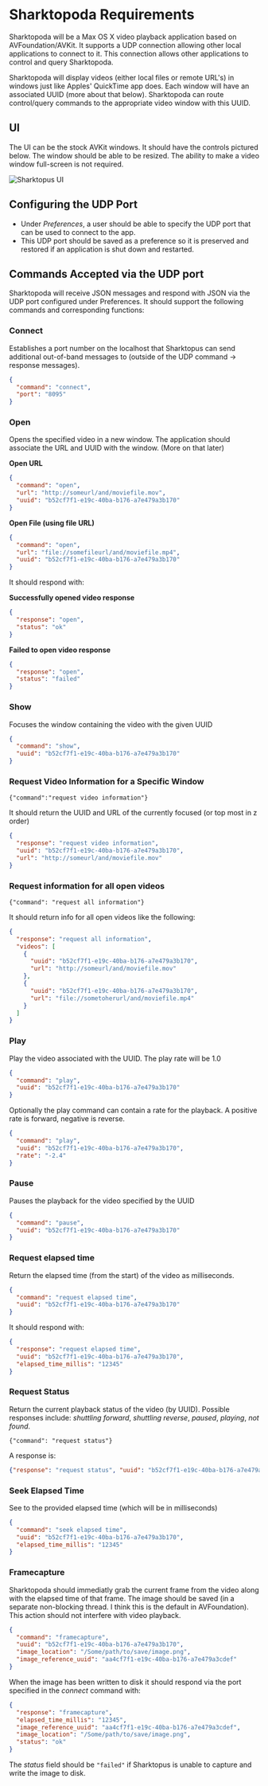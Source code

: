 
# Sharktopoda Requirements

Sharktopoda will be a Max OS X video playback application based on AVFoundation/AVKit. It supports a UDP connection allowing other local applications to connect to it. This connection allows other applications to control and query Sharktopoda.

Sharktopoda will display videos (either local files or remote URL's) in windows just like Apples' QuickTime app does. Each window will have an associated UUID (more about that below). Sharktopoda can route control/query commands to the appropriate video window with this UUID.

## UI

The UI can be the stock AVKit windows. It should have the controls pictured below. The window should be able to be resized. The ability to make a video window full-screen is not required.

![Sharktopus UI](Sharktopus.png)

## Configuring the UDP Port

- Under _Preferences_, a user should be able to specify the UDP port that can be used to connect to the app.
- This UDP port should be saved as a preference so it is preserved and restored if an application is shut down and restarted.

## Commands Accepted via the UDP port

Sharktopoda will receive JSON messages and respond with JSON via the UDP port configured under Preferences. It should support the following commands and corresponding functions:

### Connect

 Establishes a port number on the localhost that Sharktopus can send additional out-of-band messages to (outside of the UDP command -> response messages).

```json
{
  "command": "connect",
  "port": "8095"
}
```

### Open

Opens the specified video in a new window. The application should associate the URL and UUID with the window. (More on that later)

__Open URL__

```json
{
  "command": "open",
  "url": "http://someurl/and/moviefile.mov",
  "uuid": "b52cf7f1-e19c-40ba-b176-a7e479a3b170"
}
```

__Open File (using file URL)__

```json
{
  "command": "open",
  "url": "file://somefileurl/and/moviefile.mp4",
  "uuid": "b52cf7f1-e19c-40ba-b176-a7e479a3b170"
}
```

It should respond with:

__Successfully opened video response__

```json
{
  "response": "open",
  "status": "ok"
}
```

__Failed to open video response__

```json
{
  "response": "open",
  "status": "failed"
}
```

### Show

Focuses the window containing the video with the given UUID

```json
{
  "command": "show",
  "uuid": "b52cf7f1-e19c-40ba-b176-a7e479a3b170"
}
```

### Request Video Information for a Specific Window

`{"command":"request video information"}`

It should return the UUID and URL of the currently focused (or top most in z order)

```json
{
  "response": "request video information",
  "uuid": "b52cf7f1-e19c-40ba-b176-a7e479a3b170",
  "url": "http://someurl/and/moviefile.mov"
}
```

### Request information for all open videos

`{"command": "request all information"}`

It should return info for all open videos like the following:

```json
{
  "response": "request all information",
  "videos": [
    {
      "uuid": "b52cf7f1-e19c-40ba-b176-a7e479a3b170",
      "url": "http://someurl/and/moviefile.mov"
    },
    {
      "uuid": "b52cf7f1-e19c-40ba-b176-a7e479a3b170",
      "url": "file://sometoherurl/and/moviefile.mp4"
    }
  ]
}
```

### Play

Play the video associated with the UUID. The play rate will be 1.0

```json
{
  "command": "play",
  "uuid": "b52cf7f1-e19c-40ba-b176-a7e479a3b170"
}
```

Optionally the play command can contain a rate for the playback. A positive rate is forward, negative is reverse.

```json
{
  "command": "play",
  "uuid": "b52cf7f1-e19c-40ba-b176-a7e479a3b170",
  "rate": "-2.4"
}
```

### Pause

Pauses the playback for the video specified by the UUID

```json
{
  "command": "pause",
  "uuid": "b52cf7f1-e19c-40ba-b176-a7e479a3b170"
}
```

### Request elapsed time

Return the elapsed time (from the start) of the video as milliseconds.

```json
{
  "command": "request elapsed time",
  "uuid": "b52cf7f1-e19c-40ba-b176-a7e479a3b170"
}
```

It should respond with:

```json
{
  "response": "request elapsed time",
  "uuid": "b52cf7f1-e19c-40ba-b176-a7e479a3b170",
  "elapsed_time_millis": "12345"
}
```

### Request Status

Return the current playback status of the video (by UUID). Possible responses include: _shuttling forward_, _shuttling reverse_, _paused_, _playing_, _not found_.

`{"command": "request status"}`

A response is:

```json
{"response": "request status", "uuid": "b52cf7f1-e19c-40ba-b176-a7e479a3b170", "status": "playing"}
```

### Seek Elapsed Time

See to the provided elapsed time (which will be in milliseconds)

```json
{
  "command": "seek elapsed time",
  "uuid": "b52cf7f1-e19c-40ba-b176-a7e479a3b170",
  "elapsed_time_millis": "12345"
}
```

### Framecapture

Sharktopoda should immediatly grab the current frame from the video along with the elapsed time of that frame. The image should be saved (in a separate non-blocking thread. I think this is the default in AVFoundation). This action should not interfere with video playback.

```json
{
  "command": "framecapture",
  "uuid": "b52cf7f1-e19c-40ba-b176-a7e479a3b170",
  "image_location": "/Some/path/to/save/image.png",
  "image_reference_uuid": "aa4cf7f1-e19c-40ba-b176-a7e479a3cdef"
}
```

When the image has been written to disk it should respond via the port specified in the _connect_ command with:

```json
{
  "response": "framecapture",
  "elapsed_time_millis": "12345",
  "image_reference_uuid": "aa4cf7f1-e19c-40ba-b176-a7e479a3cdef",
  "image_location": "/Some/path/to/save/image.png",
  "status": "ok"
}
```

The _status_ field should be `"failed"` if Sharktopus is unable to capture and write the image to disk.
